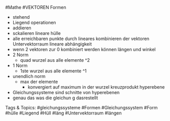  #Mathe #VEKTOREN Formen
  - stehend
  - Liegend
 operationen
  - addieren
  - sckalieren
 lineare hülle
  - alle erreichbaren punkte durch lineares kombinieren der vektoren
 Untervektorraum
 lineare abhängigkeit
  - wenn 2 vektoren zur 0 kombiniert werden können
 längen und winkel
  - 2 Norm
    - quad wurzel aus alle elemente ^2
  - 1 Norm 
    - 1ste wurzel aus alle elemente ^1
  - unendlich norm 
    - max der elemente
      - konvergiert auf maximum in der wurzel
 kreuzprodukt
 hyperebene
  - Gleichungssysteme sind schnitte von hyperebenen
  - genau das was die gleichun g dasrestellt

   Tags & Topics:
   #gleichungssysteme
   #Formen
   #Gleichungssystem
   #Form
   #hülle
   #Liegend
   #Hüll
   #läng
   #Untervektorraum
   #längen